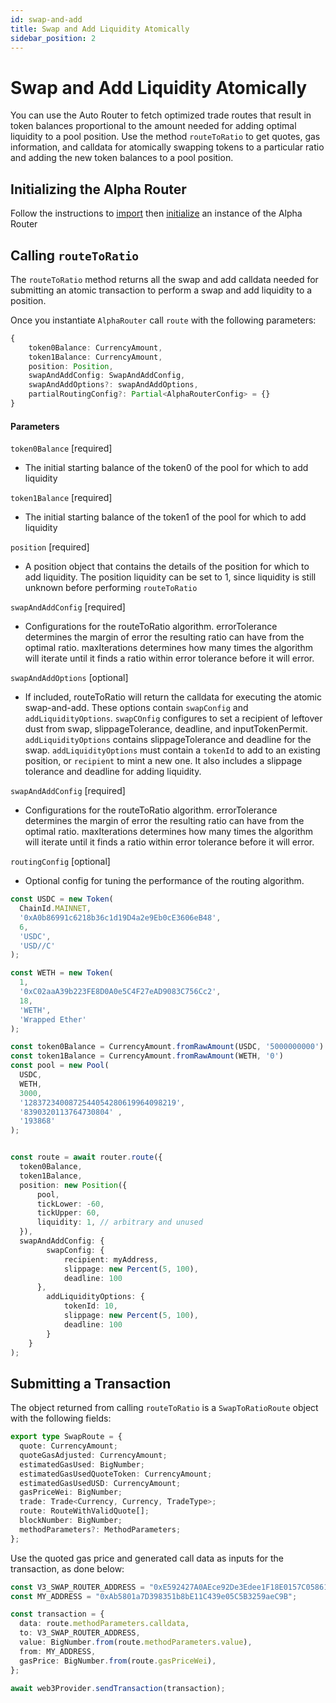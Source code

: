 ```yaml
---
id: swap-and-add
title: Swap and Add Liquidity Atomically
sidebar_position: 2
---
```


# Swap and Add Liquidity Atomically

You can use the Auto Router to fetch optimized trade routes that result in token balances proportional to the amount needed for adding optimal liquidity to a pool position. Use the method `routeToRatio` to get quotes, gas information, and calldata for atomically swapping tokens to a particular ratio and adding the new token balances to a pool position.

## Initializing the Alpha Router

Follow the instructions to [import](https://docs.uniswap.org/sdk/guides/auto-router/quick-start#importing-the-package) then [initialize](https://docs.uniswap.org/sdk/guides/auto-router/quick-start#initializing-the-alpharouter) an instance of the Alpha Router

## Calling `routeToRatio`

The `routeToRatio` method returns all the swap and add calldata needed for submitting an atomic transaction to perform a swap and add liquidity to a position.

Once you instantiate `AlphaRouter` call `route` with the following parameters:

```typescript
{
	token0Balance: CurrencyAmount,
	token1Balance: CurrencyAmount,
	position: Position,
	swapAndAddConfig: SwapAndAddConfig,
	swapAndAddOptions?: swapAndAddOptions,
	partialRoutingConfig?: Partial<AlphaRouterConfig> = {}
}
```

#### Parameters

`token0Balance` [required]

- The initial starting balance of the token0 of the pool for which to add liquidity

`token1Balance` [required]

- The initial starting balance of the token1 of the pool for which to add liquidity

`position` [required]

- A position object that contains the details of the position for which to add liquidity. The position liquidity can be set to 1, since liquidity is still unknown before performing `routeToRatio`

`swapAndAddConfig` [required]

- Configurations for the routeToRatio algorithm. errorTolerance determines the margin of error the resulting ratio can have from the optimal ratio. maxIterations determines how many times the algorithm will iterate until it finds a ratio within error tolerance before it will error.

`swapAndAddOptions` [optional]

- If included, routeToRatio will return the calldata for executing the atomic swap-and-add. These options contain `swapConfig` and `addLiquidityOptions`. `swapCOnfig` configures to set a recipient of leftover dust from swap, slippageTolerance, deadline, and inputTokenPermit. `addLiquidityOptions` contains slippageTolerance and deadline for the swap. `addLiquidityOptions` must contain a `tokenId` to add to an existing position, or `recipient` to mint a new one. It also includes a slippage tolerance and deadline for adding liquidity.

`swapAndAddConfig` [required]

- Configurations for the routeToRatio algorithm. errorTolerance determines the margin of error the resulting ratio can have from the optimal ratio. maxIterations determines how many times the algorithm will iterate until it finds a ratio within error tolerance before it will error.

`routingConfig` [optional]

- Optional config for tuning the performance of the routing algorithm.

```typescript
const USDC = new Token(
  ChainId.MAINNET,
  '0xA0b86991c6218b36c1d19D4a2e9Eb0cE3606eB48',
  6,
  'USDC',
  'USD//C'
);

const WETH = new Token(
  1,
  '0xC02aaA39b223FE8D0A0e5C4F27eAD9083C756Cc2',
  18,
  'WETH',
  'Wrapped Ether'
);

const token0Balance = CurrencyAmount.fromRawAmount(USDC, '5000000000')
const token1Balance = CurrencyAmount.fromRawAmount(WETH, '0')
const pool = new Pool(
  USDC,
  WETH,
  3000,
  '1283723400872544054280619964098219',
  '8390320113764730804' ,
  '193868'
);


const route = await router.route({
  token0Balance,
  token1Balance,
  position: new Position({
      pool,
      tickLower: -60,
      tickUpper: 60,
      liquidity: 1, // arbitrary and unused
  }),
  swapAndAddConfig: {
		swapConfig: {
			recipient: myAddress,
			slippage: new Percent(5, 100),
			deadline: 100
	  },
		addLiquidityOptions: {
			tokenId: 10,
			slippage: new Percent(5, 100),
			deadline: 100
		}
	}
);
```

## Submitting a Transaction

The object returned from calling `routeToRatio` is a `SwapToRatioRoute` object with the following fields:

```typescript
export type SwapRoute = {
  quote: CurrencyAmount;
  quoteGasAdjusted: CurrencyAmount;
  estimatedGasUsed: BigNumber;
  estimatedGasUsedQuoteToken: CurrencyAmount;
  estimatedGasUsedUSD: CurrencyAmount;
  gasPriceWei: BigNumber;
  trade: Trade<Currency, Currency, TradeType>;
  route: RouteWithValidQuote[];
  blockNumber: BigNumber;
  methodParameters?: MethodParameters;
};
```

Use the quoted gas price and generated call data as inputs for the transaction, as done below:

```typescript
const V3_SWAP_ROUTER_ADDRESS = "0xE592427A0AEce92De3Edee1F18E0157C05861564";
const MY_ADDRESS = "0xAb5801a7D398351b8bE11C439e05C5B3259aeC9B";

const transaction = {
  data: route.methodParameters.calldata,
  to: V3_SWAP_ROUTER_ADDRESS,
  value: BigNumber.from(route.methodParameters.value),
  from: MY_ADDRESS,
  gasPrice: BigNumber.from(route.gasPriceWei),
};

await web3Provider.sendTransaction(transaction);
```
